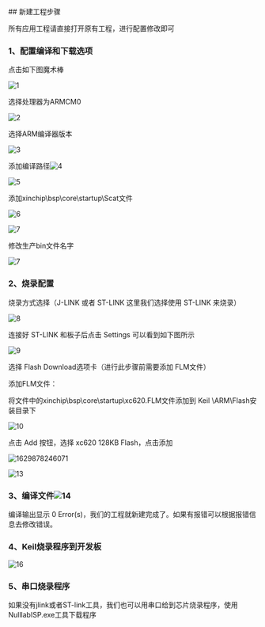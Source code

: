﻿﻿﻿﻿## 新建工程步骤

所有应用工程请直接打开原有工程，进行配置修改即可
### 1、配置编译和下载选项

点击如下图魔术棒

![1]( Picture/1.png)

选择处理器为ARMCM0

![2]( Picture/2.png)

选择ARM编译器版本

![3]( Picture/3.png)

添加编译路径![4]( Picture/4.png)

![5]( Picture/5.png)

添加xinchip\bsp\core\startup\Scat文件

![6]( Picture/6.png)

![7]( Picture/7.png)

修改生产bin文件名字

![7]( Picture/16.png)

### 2、烧录配置

烧录方式选择（J-LINK 或者 ST-LINK 这里我们选择使用 ST-LINK 来烧录）

![8](Picture/8.png)

连接好 ST-LINK 和板子后点击 Settings 可以看到如下图所示

![9]( Picture/9.png)

选择 Flash Download选项卡（进行此步骤前需要添加 FLM文件）

添加FLM文件：

将文件中的xinchip\bsp\core\startup\xc620.FLM文件添加到 Keil \ARM\Flash安装目录下

![10](Picture/10.png)

点击 Add 按钮，选择 xc620 128KB Flash，点击添加

![1629878246071]( Picture/12.png)

![13](Picture/13.png)

### 3、编译文件![14](Picture/14.png)

编译输出显示 0 Error(s)，我们的工程就新建完成了。如果有报错可以根据报错信息去修改错误。

### 4、Keil烧录程序到开发板

![16](Picture/15.png)

### 5、串口烧录程序

如果没有jlink或者ST-link工具，我们也可以用串口给到芯片烧录程序，使用NulllabISP.exe工具下载程序

